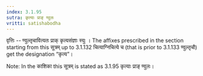 ```yaml
---
index: 3.1.95
sutra: कृत्याः प्राङ् ण्वुलः
vritti: satishabodha
---
```






वृत्तिः -- ण्वुल्तृचावित्यतः प्राक् कृत्यसंज्ञाः स्युः । The affixes prescribed in the section starting from this सूत्रम् up to 3.1.132 चित्याग्निचित्ये च (that is prior to 3.1.133 ण्वुल्तृचौ) get the designation “कृत्य”।


Note: In the काशिका this सूत्रम् is stated as 3.1.95 कृत्याः प्राङ् ण्वुलः।

